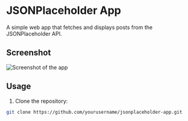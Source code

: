 # JSONPlaceholder App

A simple web app that fetches and displays posts from the JSONPlaceholder API.

## Screenshot

![Screenshot of the app](./screenshot.png)

## Usage

1. Clone the repository:

```bash
git clone https://github.com/yourusername/jsonplaceholder-app.git